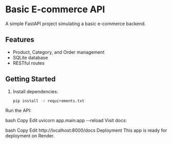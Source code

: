# Basic E-commerce API

A simple FastAPI project simulating a basic e-commerce backend.

## Features
- Product, Category, and Order management
- SQLite database
- RESTful routes

## Getting Started

1. Install dependencies:
   ```bash
   pip install -r requirements.txt
Run the API:

bash
Copy
Edit
uvicorn app.main:app --reload
Visit docs:

bash
Copy
Edit
http://localhost:8000/docs
Deployment
This app is ready for deployment on Render.
